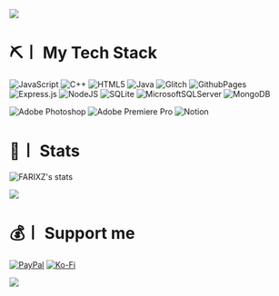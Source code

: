 
<!--![](https://komarev.com/ghpvc/?username=farixz&style=flat-square&label=Profile+Views:)-->
[![](https://visitcount.itsvg.in/api?id=farixz&icon=7&color=0)](https://visitcount.itsvg.in)

# ⛏️〡 My Tech Stack
![JavaScript](https://img.shields.io/badge/javascript-%23323330.svg?style=flat-square&logo=javascript&logoColor=%23F7DF1E) ![C++](https://img.shields.io/badge/c++-%2300599C.svg?style=flat-square&logo=c%2B%2B&logoColor=white) ![HTML5](https://img.shields.io/badge/html5-%23E34F26.svg?style=flat-square&logo=html5&logoColor=white) ![Java](https://img.shields.io/badge/java-%23ED8B00.svg?style=flat-square&logo=openjdk&logoColor=white) ![Glitch](https://img.shields.io/badge/glitch-%233333FF.svg?style=flat-square&logo=glitch&logoColor=white) ![GithubPages](https://img.shields.io/badge/github%20pages-121013?style=flat-square&logo=github&logoColor=white) ![Express.js](https://img.shields.io/badge/express.js-%23404d59.svg?style=flat-square&logo=express&logoColor=%2361DAFB) ![NodeJS](https://img.shields.io/badge/node.js-6DA55F?style=flat-square&logo=node.js&logoColor=white) ![SQLite](https://img.shields.io/badge/sqlite-%2307405e.svg?style=flat-square&logo=sqlite&logoColor=white) ![MicrosoftSQLServer](https://img.shields.io/badge/Microsoft%20SQL%20Server-CC2927?style=flat-square&logo=microsoft%20sql%20server&logoColor=white) ![MongoDB](https://img.shields.io/badge/MongoDB-%234ea94b.svg?style=flat-square&logo=mongodb&logoColor=white)

![Adobe Photoshop](https://img.shields.io/badge/adobe%20photoshop-%2331A8FF.svg?style=flat-square&logo=Adobe%20Photoshop&logoColor=white) ![Adobe Premiere Pro](https://img.shields.io/badge/Adobe%20Premiere%20Pro-9999FF.svg?style=flat-square&logo=Adobe%20Premiere%20Pro&logoColor=white) ![Notion](https://img.shields.io/badge/Notion-%23000000.svg?style=flat-square&logo=notion&logoColor=white)

# 📡〡 Stats
![FARIXZ's stats](https://github-readme-stats.vercel.app/api?username=farixz&custom_title=FARIXZ%20&theme=github_dark&show_icons=true&hide=prs,contribs)
<!---
[![GitHub Streak](https://streak-stats.demolab.com?user=farixz&theme=github-dark-blue&card_width=350)](https://git.io/streak-stats)
-->

![](https://img.shields.io/badge/my_website-000?style=for-the-badge&logo=undertale&logoColor=white&link=https://farixz.glitch.me)

# 💰〡 Support me 
[![PayPal](https://img.shields.io/badge/PayPal-00457C?style=for-the-badge&logo=paypal&logoColor=white)](https://paypal.me/thefarixz) [![Ko-Fi](https://img.shields.io/badge/Ko--fi-F16061?style=for-the-badge&logo=ko-fi&logoColor=white)](https://ko-fi.com/farixz) 

![](https://quotes-github-readme.vercel.app/api?type=horizontal&theme=nord&border=true)
